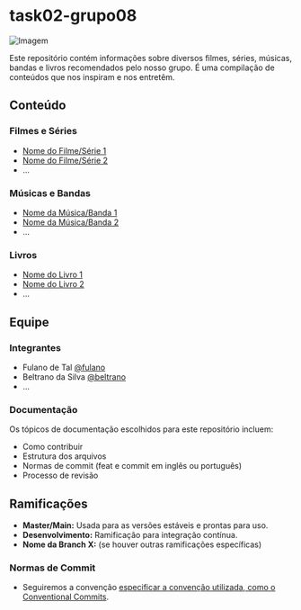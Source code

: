# task02-grupo08

![Imagem](link_para_a_imagem.jpg)

Este repositório contém informações sobre diversos filmes, séries, músicas, bandas e livros recomendados pelo nosso grupo. É uma compilação de conteúdos que nos inspiram e nos entretêm.

## Conteúdo

### Filmes e Séries
- [Nome do Filme/Série 1](link_para_site_1)
- [Nome do Filme/Série 2](link_para_site_2)
- ...

### Músicas e Bandas
- [Nome da Música/Banda 1](link_para_site_3)
- [Nome da Música/Banda 2](link_para_site_4)
- ...

### Livros
- [Nome do Livro 1](link_para_site_5)
- [Nome do Livro 2](link_para_site_6)
- ...

## Equipe

### Integrantes
- Fulano de Tal [@fulano](link_para_perfil_github)
- Beltrano da Silva [@beltrano](link_para_perfil_github)
- ...

### Documentação

Os tópicos de documentação escolhidos para este repositório incluem:
- Como contribuir
- Estrutura dos arquivos
- Normas de commit (feat e commit em inglês ou português)
- Processo de revisão

## Ramificações
- **Master/Main:** Usada para as versões estáveis e prontas para uso.
- **Desenvolvimento:** Ramificação para integração contínua.
- **Nome da Branch X:** (se houver outras ramificações específicas)

### Normas de Commit
- Seguiremos a convenção [especificar a convenção utilizada, como o Conventional Commits](link_para_convencao_commits).

